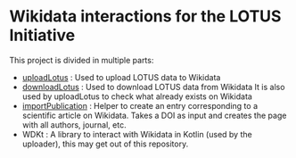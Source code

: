 # Wikidata interactions for the LOTUS Initiative

This project is divided in multiple parts:

- [uploadLotus](uploadLotus/README.md) : Used to upload LOTUS data to Wikidata
- [downloadLotus](downloadLotus/README.md) : Used to download LOTUS data from Wikidata
  It is also used by uploadLotus to check what already exists on Wikidata
- [importPublication](importPublication/README.md) : Helper to create an entry corresponding to a scientific article on
  Wikidata. Takes a DOI as input and creates the page with all authors, journal, etc.
- WDKt : A library to interact with Wikidata in Kotlin (used by the uploader), this may get out of this repository.
